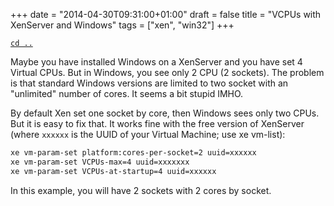 +++
date = "2014-04-30T09:31:00+01:00"
draft = false
title = "VCPUs with XenServer and Windows"
tags = ["xen", "win32"]
+++

[`cd ..`](/)

Maybe you have installed Windows on a XenServer and you have set 4 Virtual CPUs.
But in Windows, you see only 2 CPU (2 sockets). The problem is that standard
Windows versions are limited to two socket with an "unlimited" number of cores.
It seems a bit stupid IMHO.

By default Xen set one socket by core, then Windows sees only two CPUs. But it
is easy to fix that. It works fine with the free version of XenServer (where
`xxxxxx` is the UUID of your Virtual Machine; use xe vm-list):

```sh
xe vm-param-set platform:cores-per-socket=2 uuid=xxxxxx
xe vm-param-set VCPUs-max=4 uuid=xxxxxxx
xe vm-param-set VCPUs-at-startup=4 uuid=xxxxxx
```

In this example, you will have 2 sockets with 2 cores by socket.
